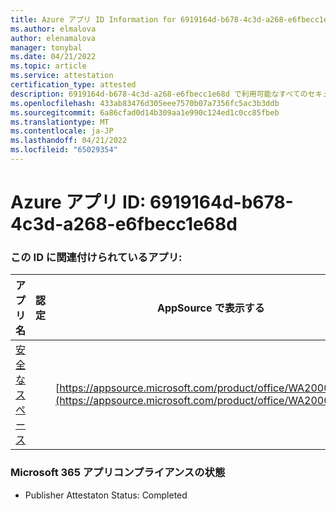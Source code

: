 ```yaml
---
title: Azure アプリ ID Information for 6919164d-b678-4c3d-a268-e6fbecc1e68d
ms.author: elmalova
author: elenamalova
manager: tonybal
ms.date: 04/21/2022
ms.topic: article
ms.service: attestation
certification_type: attested
description: 6919164d-b678-4c3d-a268-e6fbecc1e68d で利用可能なすべてのセキュリティとコンプライアンス情報。
ms.openlocfilehash: 433ab83476d305eee7570b07a7356fc5ac3b3ddb
ms.sourcegitcommit: 6a86cfad0d14b309aa1e990c124ed1c0cc85fbeb
ms.translationtype: MT
ms.contentlocale: ja-JP
ms.lasthandoff: 04/21/2022
ms.locfileid: "65029354"
---
```

# <a name="azure-app-id-6919164d-b678-4c3d-a268-e6fbecc1e68d"></a>Azure アプリ ID: 6919164d-b678-4c3d-a268-e6fbecc1e68d


### <a name="apps-associated-with-this-id"></a>この ID に関連付けられているアプリ:
| **アプリ名** | **認定** | **AppSource で表示する** |
|--------------|---------------|-----------------------|
| [安全なスペース](../forward/WA200002691.md) |  | [https://appsource.microsoft.com/product/office/WA200002691](https://appsource.microsoft.com/product/office/WA200002691) |

### <a name="microsoft-365-app-compliance-status"></a>Microsoft 365 アプリコンプライアンスの状態
- Publisher Attestaton Status: Completed

